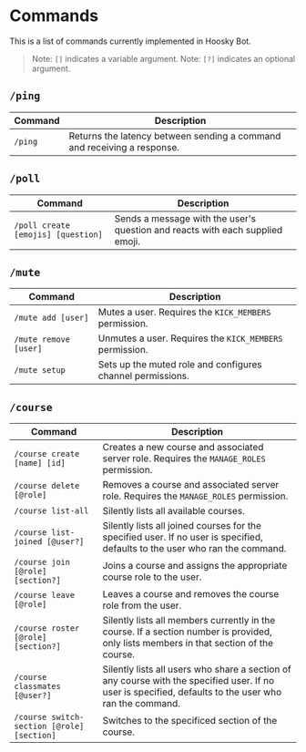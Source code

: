 # Commands

This is a list of commands currently implemented in Hoosky Bot.

> Note: `[]` indicates a variable argument.
> Note: `[?]` indicates an optional argument.

## `/ping`

| Command | Description                                                             |
| ------- | ----------------------------------------------------------------------- |
| `/ping` | Returns the latency between sending a command and receiving a response. |

## `/poll`

| Command                            | Description                                                                   |
| ---------------------------------- | ----------------------------------------------------------------------------- |
| `/poll create [emojis] [question]` | Sends a message with the user's question and reacts with each supplied emoji. |

## `/mute`

| Command               | Description                                                |
| --------------------- | ---------------------------------------------------------- |
| `/mute add [user]`    | Mutes a user. Requires the `KICK_MEMBERS` permission.      |
| `/mute remove [user]` | Unmutes a user. Requires the `KICK_MEMBERS` permission.    |
| `/mute setup`         | Sets up the muted role and configures channel permissions. |

## `/course`

| Command                                    | Description                                                                                                                                            |
| ------------------------------------------ | ------------------------------------------------------------------------------------------------------------------------------------------------------ |
| `/course create [name] [id]`               | Creates a new course and associated server role. Requires the `MANAGE_ROLES` permission.                                                               |
| `/course delete [@role]`                   | Removes a course and associated server role. Requires the `MANAGE_ROLES` permission.                                                                   |
| `/course list-all`                         | Silently lists all available courses.                                                                                                                  |
| `/course list-joined [@user?]`             | Silently lists all joined courses for the specified user. If no user is specified, defaults to the user who ran the command.                           |
| `/course join [@role] [section?]`          | Joins a course and assigns the appropriate course role to the user.                                                                                    |
| `/course leave [@role]`                    | Leaves a course and removes the course role from the user.                                                                                             |
| `/course roster [@role] [section?]`        | Silently lists all members currently in the course. If a section number is provided, only lists members in that section of the course.                 |
| `/course classmates [@user?]`              | Silently lists all users who share a section of any course with the specified user. If no user is specified, defaults to the user who ran the command. |
| `/course switch-section [@role] [section]` | Switches to the specificed section of the course.                                                                                                      |
